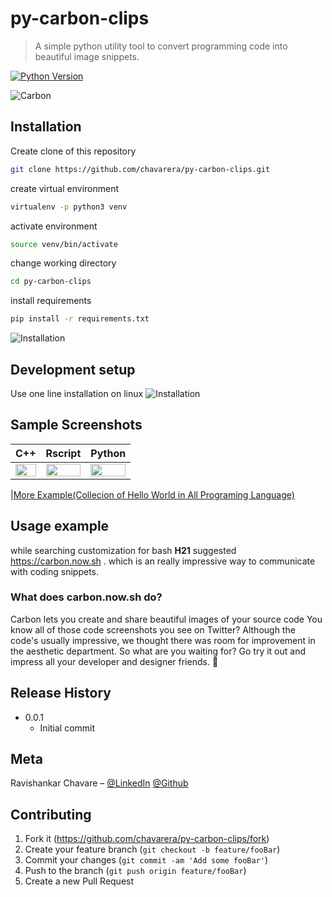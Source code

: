 # py-carbon-clips

> A simple python utility tool to convert programming code into beautiful image snippets.

[![Python Version][python-image]][python-url]

![Carbon](https://raw.githubusercontent.com/chavarera/py-carbon-clips/master/img/carbon.png)

## Installation

Create clone of this repository

```sh
git clone https://github.com/chavarera/py-carbon-clips.git
```

create virtual environment

```sh
virtualenv -p python3 venv
```

activate environment

```sh
source venv/bin/activate
```

change working directory

```sh
cd py-carbon-clips
```

install requirements

```sh
pip install -r requirements.txt
```

![Installation](https://raw.githubusercontent.com/chavarera/py-carbon-clips/master/img/installation.png)

## Development setup

Use one line installation on linux
![Installation](https://raw.githubusercontent.com/chavarera/py-carbon-clips/master/img/install.png)

## Sample Screenshots

|                                                       C++                                                       |                                                       Rscript                                                       |                                                       Python                                                       |
| :-------------------------------------------------------------------------------------------------------------: | :-----------------------------------------------------------------------------------------------------------------: | :----------------------------------------------------------------------------------------------------------------: |
| <img src="https://raw.githubusercontent.com/chavarera/py-carbon-clips/master/clips/CppSample.png" width="100%"> | <img src="https://raw.githubusercontent.com/chavarera/py-carbon-clips/master/clips/RScriptSample.png" width="100%"> | <img src="https://raw.githubusercontent.com/chavarera/py-carbon-clips/master/clips/PythonSample.png" width="100%"> |

|[More Example(Collecion of Hello World in All Programing Language)](https://github.com/chavarera/py-carbon-clips/tree/master/HelloWorld)

## Usage example

while searching customization for bash **H21** suggested https://carbon.now.sh . which is an really impressive way to communicate with coding snippets.

### What does carbon.now.sh do?

Carbon lets you create and share beautiful images of your source code
You know all of those code screenshots you see on Twitter? Although the code's usually impressive, we thought there was room for improvement in the aesthetic department. So what are you waiting for? Go try it out and impress all your developer and designer friends. 🎨

## Release History

- 0.0.1
  - Initial commit

## Meta

Ravishankar Chavare – [@LinkedIn](https://www.linkedin.com/in/ravishankar-chavare-84474a102/)
[@Github](https://github.com/chavarera/)

## Contributing

1. Fork it (<https://github.com/chavarera/py-carbon-clips/fork>)
2. Create your feature branch (`git checkout -b feature/fooBar`)
3. Commit your changes (`git commit -am 'Add some fooBar'`)
4. Push to the branch (`git push origin feature/fooBar`)
5. Create a new Pull Request

<!-- Markdown link & img dfn's -->

[python-image]: https://www.python.org/static/community_logos/python-logo.png
[python-url]: https://www.python.org/
